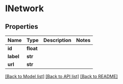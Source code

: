 # INetwork

## Properties
Name | Type | Description | Notes
------------ | ------------- | ------------- | -------------
**id** | **float** |  | 
**label** | **str** |  | 
**url** | **str** |  | 

[[Back to Model list]](../README.md#documentation-for-models) [[Back to API list]](../README.md#documentation-for-api-endpoints) [[Back to README]](../README.md)


